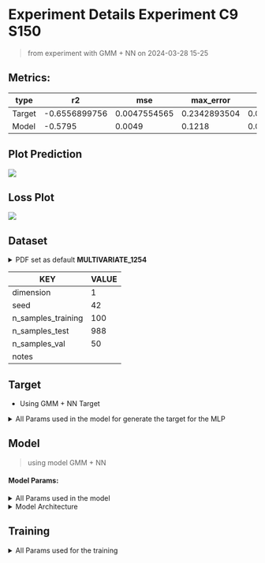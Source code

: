 # Experiment Details Experiment  C9 S150
> from experiment with GMM + NN
> on 2024-03-28 15-25
## Metrics:
                                                                                                      
| type   | r2            | mse          | max_error    | ise          | kl           | evs           |
|--------|---------------|--------------|--------------|--------------|--------------|---------------|
| Target | -0.6556899756 | 0.0047554565 | 0.2342893504 | 0.0047554565 | 0.2620650644 | -0.6413040565 |
| Model  | -0.5795       | 0.0049       | 0.1218       | 0.0486       | 0.162        | 0.0           |
                                                                                                      
## Plot Prediction

<img src="C:\Users\mecon\Documents\GitHub\Gaussian-Mixture-Neural-Network\script\utils\..\..\result\GMM + NN\a6b230 Experiment  C9 
S150\pdf_a6b230.png">

## Loss Plot

<img src="C:\Users\mecon\Documents\GitHub\Gaussian-Mixture-Neural-Network\script\utils\..\..\result\GMM + NN\a6b230 Experiment  C9 
S150\loss_a6b230.png">

## Dataset

<details><summary>PDF set as default <b>MULTIVARIATE_1254</b></summary>

#### Dimension 1
                                      
| type        | rate | weight |      |
|-------------|------|--------|------|
| exponential | 1    | 0.2    |      |
| logistic    | 4    | 0.8    | 0.25 |
| logistic    | 5.5  | 0.7    | 0.3  |
| exponential | -1   | 0.25   | -10  |
                                      
</details>
                              
| KEY                | VALUE |
|--------------------|-------|
| dimension          | 1     |
| seed               | 42    |
| n_samples_training | 100   |
| n_samples_test     | 988   |
| n_samples_val      | 50    |
| notes              |       |
                              
## Target
- Using GMM + NN Target
<details><summary>All Params used in the model for generate the target for the MLP </summary>

                         
| KEY          | VALUE  |
|--------------|--------|
| n_components | 9      |
| n_init       | 20     |
| max_iter     | 40     |
| init_params  | kmeans |
| random_state | 42     |
                         
</details>

## Model
> using model GMM + NN
#### Model Params:
<details><summary>All Params used in the model </summary>

                                                                             
| KEY             | VALUE                                                   |
|-----------------|---------------------------------------------------------|
| dropout         | 0.0                                                     |
| hidden_layer    | [(44, ReLU()), (24, ReLU()), (22, Tanh()), (8, ReLU())] |
| last_activation | lambda                                                  |
                                                                             
</details>

<details><summary>Model Architecture </summary>

LitModularNN(
  (neural_netowrk_modular): NeuralNetworkModular(
    (dropout): Dropout(p=0.0, inplace=False)
    (output_layer): Linear(in_features=8, out_features=1, bias=True)
    (last_activation): AdaptiveSigmoid(
      (sigmoid): Sigmoid()
    )
    (layers): ModuleList(
      (0): Linear(in_features=1, out_features=44, bias=True)
      (1): Linear(in_features=44, out_features=24, bias=True)
      (2): Linear(in_features=24, out_features=22, bias=True)
      (3): Linear(in_features=22, out_features=8, bias=True)
      (4): AdaptiveSigmoid(
        (sigmoid): Sigmoid()
      )
    )
    (activation): ModuleList(
      (0-1): 2 x ReLU()
      (2): Tanh()
      (3): ReLU()
    )
  )
)
</details>

## Training
<details><summary>All Params used for the training </summary>

                                
| KEY           | VALUE        |
|---------------|--------------|
| epochs        | 750          |
| batch_size    | 52           |
| loss_type     | huber_loss   |
| optimizer     | Adam         |
| learning_rate | 0.0014401389 |
                                
</details>

